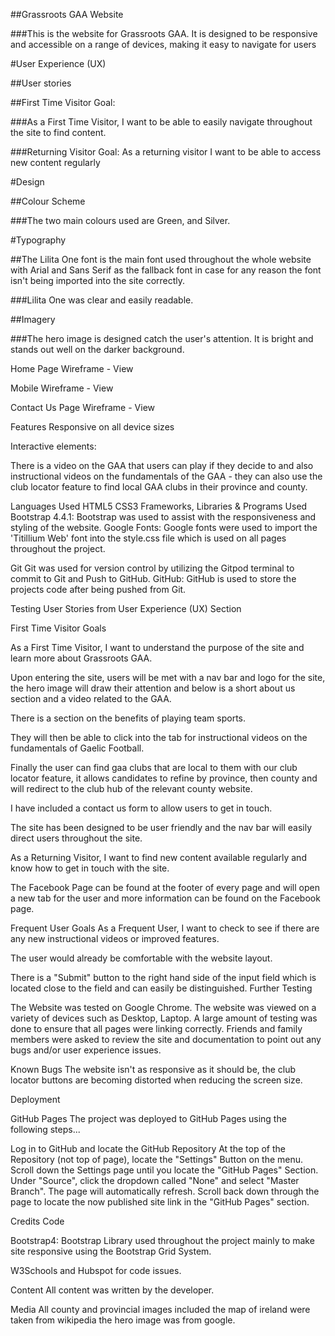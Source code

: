 
##Grassroots GAA Website


###This is the website for Grassroots GAA. It is designed to be responsive and accessible on a range of devices, making it easy to navigate for users


#User Experience (UX)

##User stories

##First Time Visitor Goal:

###As a First Time Visitor, I want to be able to easily navigate throughout the site to find content.

###Returning Visitor Goal: As a returning visitor I want to be able to access new content regularly

#Design

##Colour Scheme

###The two main colours used are Green, and Silver.

#Typography

##The Lilita One font is the main font used throughout the whole website with Arial and Sans Serif as the fallback font in case for any reason the font isn't being imported into the site correctly. 

###Lilita One was clear and easily readable.

##Imagery

###The hero image is designed catch the user's attention. It is bright and stands out well on the darker background.

Home Page Wireframe - View

Mobile Wireframe - View

Contact Us Page Wireframe - View

Features
Responsive on all device sizes

Interactive elements:

There is a video on the GAA that users can play if they decide to and also instructional videos on the fundamentals of the GAA - they can also use the club locator feature to find local GAA clubs in their province and county.

Languages Used
HTML5
CSS3
Frameworks, Libraries & Programs Used
Bootstrap 4.4.1:
Bootstrap was used to assist with the responsiveness and styling of the website.
Google Fonts:
Google fonts were used to import the 'Titillium Web' font into the style.css file which is used on all pages throughout the project.

Git
Git was used for version control by utilizing the Gitpod terminal to commit to Git and Push to GitHub.
GitHub:
GitHub is used to store the projects code after being pushed from Git.


Testing User Stories from User Experience (UX) Section

First Time Visitor Goals

As a First Time Visitor, I want to understand the purpose of the site and learn more about Grassroots GAA.

Upon entering the site, users will be met with a nav bar and logo for the site, the hero image will draw their attention and below is a short about us section and a video related to the GAA.

There is a section on the benefits of playing team sports.

They will then be able to click into the tab for instructional videos on the fundamentals of Gaelic Football. 

Finally the user can find gaa clubs that are local to them with our club locator feature, it allows candidates to refine by province, then county and will redirect to the club hub of the relevant county website.

I have included a contact us form to allow users to get in touch.

The site has been designed to be user friendly and the nav bar will easily direct users throughout the site.

As a Returning Visitor, I want to find new content available regularly and know how to get in touch with the site.

The Facebook Page can be found at the footer of every page and will open a new tab for the user and more information can be found on the Facebook page.

Frequent User Goals
As a Frequent User, I want to check to see if there are any new instructional videos or improved features.

The user would already be comfortable with the website layout.


There is a "Submit" button to the right hand side of the input field which is located close to the field and can easily be distinguished.
Further Testing

The Website was tested on Google Chrome.
The website was viewed on a variety of devices such as Desktop, Laptop. 
A large amount of testing was done to ensure that all pages were linking correctly.
Friends and family members were asked to review the site and documentation to point out any bugs and/or user experience issues.

Known Bugs
The website isn't as responsive as it should be, the club locator buttons are becoming distorted when reducing the screen size.

Deployment

GitHub Pages
The project was deployed to GitHub Pages using the following steps...

Log in to GitHub and locate the GitHub Repository
At the top of the Repository (not top of page), locate the "Settings" Button on the menu.
Scroll down the Settings page until you locate the "GitHub Pages" Section.
Under "Source", click the dropdown called "None" and select "Master Branch".
The page will automatically refresh.
Scroll back down through the page to locate the now published site link in the "GitHub Pages" section.

Credits
Code

Bootstrap4: Bootstrap Library used throughout the project mainly to make site responsive using the Bootstrap Grid System.

W3Schools and Hubspot for code issues.

Content
All content was written by the developer.

Media
All county and provincial images included the map of ireland were taken from wikipedia
the hero image was from google.
